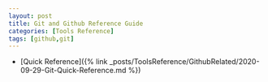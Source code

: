```yaml
---
layout: post
title: Git and Github Reference Guide
categories: [Tools Reference]
tags: [github,git]
---
```


- [Quick Reference]({% link _posts/ToolsReference/GithubRelated/2020-09-29-Git-Quick-Reference.md %})

